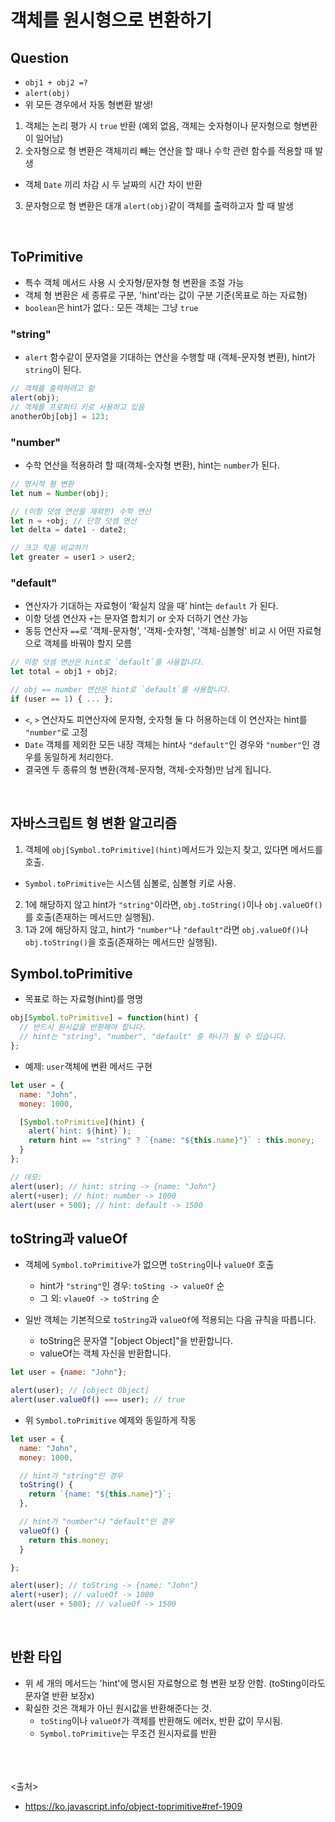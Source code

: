# 객체를 원시형으로 변환하기
## Question
- `obj1 + obj2 =?`
- `alert(obj)`
- 위 모든 경우에서 자동 형변환 발생!

1. 객체는 논리 평가 시 `true` 반환 (예외 없음, 객체는 숫자형이나 문자형으로 형변환이 일어남)
2. 숫자형으로 형 변환은 객체끼리 빼는 연산을 할 때나 수학 관련 함수를 적용할 때 발생
  - 객체 `Date` 끼리 차감 시 두 날짜의 시간 차이 반환
3. 문자형으로 형 변환은 대개 `alert(obj)`같이 객체를 출력하고자 할 때 발생

<br>

## ToPrimitive
- 특수 객체 메서드 사용 시 숫자형/문자형 형 변환을 조절 가능
- 객체 형 변환은 세 종류로 구분, 'hint'라는 값이 구분 기준(목표로 하는 자료형)
- `boolean`은 hint가 없다.: 모든 객체는 그냥 `true`

### "string"
- `alert` 함수같이 문자열을 기대하는 연산을 수행할 때 (객체-문자형 변환), hint가 `string`이 된다.

```js
// 객체를 출력하려고 함
alert(obj);
// 객체를 프로퍼티 키로 사용하고 있음
anotherObj[obj] = 123;
```

### "number"
- 수학 연산을 적용하려 할 때(객체-숫자형 변환), hint는 `number`가 된다.

```js
// 명시적 형 변환
let num = Number(obj);

// (이항 덧셈 연산을 제외한) 수학 연산
let n = +obj; // 단항 덧셈 연산
let delta = date1 - date2;

// 크고 작음 비교하기
let greater = user1 > user2;
```

### "default"
- 연산자가 기대하는 자료형이 ‘확실치 않을 때’ hint는 `default` 가 된다.
- 이항 덧셈 연산자 `+`는 문자열 합치기 or 숫자 더하기 연산 가능
- 동등 연산자 `==`로 '객체-문자형', '객체-숫자형', '객체-심볼형' 비교 시 어떤 자료형으로 객체를 바꿔야 할지 모름

```js
// 이항 덧셈 연산은 hint로 `default`를 사용합니다.
let total = obj1 + obj2;

// obj == number 연산은 hint로 `default`를 사용합니다.
if (user == 1) { ... };
```

- `<`, `>` 연산자도 피연산자에 문자형, 숫자형 둘 다 허용하는데 이 연산자는 hint를 `"number"`로 고정
- `Date` 객체를 제외한 모든 내장 객체는 hint사 `"default"`인 경우와 `"number"`인 경우를 동일하게 처리한다.
- 결국엔 두 종류의 형 변환(객체-문자형, 객체-숫자형)만 남게 됩니다.

<br>

## 자바스크립트 형 변환 알고리즘
1. 객체에 `obj[Symbol.toPrimitive](hint)`메서드가 있는지 찾고, 있다면 메서드를 호출. 
  - `Symbol.toPrimitive`는 시스템 심볼로, 심볼형 키로 사용.
2. 1에 해당하지 않고 hint가 `"string"`이라면, `obj.toString()`이나 `obj.valueOf()`를 호출(존재하는 메서드만 실행됨).
3. 1과 2에 해당하지 않고, hint가 `"number"`나 `"default"`라면 `obj.valueOf()`나 `obj.toString()`을 호출(존재하는 메서드만 실행됨).

## Symbol.toPrimitive
- 목표로 하는 자료형(hint)를 명명

```js
obj[Symbol.toPrimitive] = function(hint) {
  // 반드시 원시값을 반환해야 합니다.
  // hint는 "string", "number", "default" 중 하나가 될 수 있습니다.
};
```

- 예제: `user`객체에 변환 메서드 구현

```js
let user = {
  name: "John",
  money: 1000,

  [Symbol.toPrimitive](hint) {
    alert(`hint: ${hint}`);
    return hint == "string" ? `{name: "${this.name}"}` : this.money;
  }
};

// 데모:
alert(user); // hint: string -> {name: "John"}
alert(+user); // hint: number -> 1000
alert(user + 500); // hint: default -> 1500
```

## toString과 valueOf
- 객체에 `Symbol.toPrimitive`가 없으면 `toString`이나 `valueOf` 호출
  - hint가 `"string"`인 경우: `toSting -> valueOf` 순
  - 그 외: `vlaueOf -> toString` 순

- 일반 객체는 기본적으로 `toString`과 `valueOf`에 적용되는 다음 규칙을 따릅니다.
  - toString은 문자열 "[object Object]"을 반환합니다.
  - valueOf는 객체 자신을 반환합니다.

```js
let user = {name: "John"};

alert(user); // [object Object]
alert(user.valueOf() === user); // true
```

- 위 `Symbol.toPrimitive` 예제와 동일하게 작동

```js
let user = {
  name: "John",
  money: 1000,

  // hint가 "string"인 경우
  toString() {
    return `{name: "${this.name}"}`;
  },

  // hint가 "number"나 "default"인 경우
  valueOf() {
    return this.money;
  }

};

alert(user); // toString -> {name: "John"}
alert(+user); // valueOf -> 1000
alert(user + 500); // valueOf -> 1500
```

<br>

## 반환 타입
- 위 세 개의 메서드는 'hint'에 명시된 자료형으로 형 변환 보장 안함. (toSting이라도 문자열 반환 보장x)
- 확실한 것은 객체가 아닌 원시값을 반환해준다는 것.
  - `toSting`이나 `valueOf`가 객체를 반환해도 에러x, 반환 값이 무시됨.
  - `Symbol.toPrimitive`는 무조건 원시자료를 반환


<br><br><br>
<출처>
- https://ko.javascript.info/object-toprimitive#ref-1909
